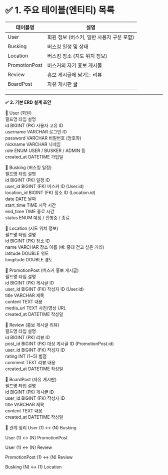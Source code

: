 # ✅ 1. 주요 테이블(엔티티) 목록

|테이블명| 	설명                       |
|----|---------------------------|
|User	| 회원 정보 (버스커, 일반 사용자 구분 포함) |
|Busking| 	버스킹 일정 및 상태              |
|Location	| 버스킹 장소 (지도 위치 정보)         |
|PromotionPost	| 버스커의 자기 홍보 게시물            |
|Review	| 홍보 게시글에 남기는 리뷰            |
|BoardPost	| 자유 게시판 글                  |

--- 

**✅ 2. 기본 ERD 설계 초안**

📌 User (회원)  
필드명	타입	설명  
id	BIGINT (PK)	사용자 고유 ID  
username	VARCHAR	로그인 ID  
password	VARCHAR	비밀번호 (암호화)  
nickname	VARCHAR	닉네임  
role	ENUM	USER / BUSKER / ADMIN 등  
created_at	DATETIME	가입일  

📌 Busking (버스킹 일정)  
필드명	타입	설명  
id	BIGINT (PK)	일정 ID  
user_id	BIGINT (FK)	버스커 ID (User.id)  
location_id	BIGINT (FK)	장소 ID (Location.id)  
date	DATE	날짜  
start_time	TIME	시작 시간  
end_time	TIME	종료 시간  
status	ENUM	예정 / 진행중 / 종료  

📌 Location (지도 위치 정보)  
필드명	타입	설명  
id	BIGINT (PK)	장소 ID  
name	VARCHAR	장소 이름 (예: 홍대 걷고 싶은 거리)  
latitude	DOUBLE	위도  
longitude	DOUBLE	경도  

📌 PromotionPost (버스커 홍보 게시글)  
필드명	타입	설명  
id	BIGINT (PK)	게시글 ID  
user_id	BIGINT (FK)	작성자 ID (User.id)  
title	VARCHAR	제목  
content	TEXT	내용  
media_url	TEXT	사진/영상 URL  
created_at	DATETIME	작성일  

📌 Review (홍보 게시글 리뷰)  
필드명	타입	설명  
id	BIGINT (PK)	리뷰 ID  
post_id	BIGINT (FK)	대상 게시글 ID (PromotionPost.id)  
user_id	BIGINT (FK)	작성자 ID  
rating	INT (1~5)	별점  
comment	TEXT	리뷰 내용  
created_at	DATETIME	작성일  

📌 BoardPost (자유 게시판)  
필드명	타입	설명  
id	BIGINT (PK)	게시글 ID  
user_id	BIGINT (FK)	작성자 ID  
title	VARCHAR	제목  
content	TEXT	내용  
created_at	DATETIME	작성일  

🔄 관계 정리
User (1) ↔ (N) Busking

User (1) ↔ (N) PromotionPost

User (1) ↔ (N) Review

PromotionPost (1) ↔ (N) Review

Busking (N) ↔ (1) Location
